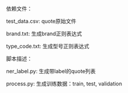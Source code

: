 依赖文件：

test_data.csv: quote原始文件

brand.txt: 生成brand正则表达式

type_code.txt: 生成型号正则表达式

脚本描述：

ner_label.py: 生成带label的quote列表

process.py: 生成训练数据：train, test, validation
